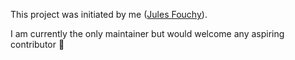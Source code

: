 This project was initiated by me ([Jules Fouchy](https://julesfouchy.github.io/home/)).

I am currently the only maintainer but would welcome any aspiring contributor 🥰